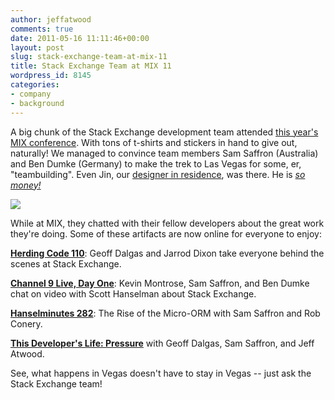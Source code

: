 ```yaml
---
author: jeffatwood
comments: true
date: 2011-05-16 11:11:46+00:00
layout: post
slug: stack-exchange-team-at-mix-11
title: Stack Exchange Team at MIX 11
wordpress_id: 8145
categories:
- company
- background
---
```


A big chunk of the Stack Exchange development team attended [this year's MIX conference](http://live.visitmix.com/).  With tons of t-shirts and stickers in hand to give out, naturally! We managed to convince team members Sam Saffron (Australia) and Ben Dumke (Germany) to make the trek to Las Vegas for some, er, "teambuilding". Even Jin, our [designer in residence](http://blog.stackoverflow.com/2010/07/our-designer-in-residence-jin-yang/), was there. He is [_so money!_](http://www.imdb.com/title/tt0117802/quotes)

![](/blog/images/wordpress/jin-vegas.jpg)

While at MIX, they chatted with their fellow developers about the great work they're doing. Some of these artifacts are now online for everyone to enjoy:

**[Herding Code 110](http://herdingcode.com/?p=315)**: Geoff Dalgas and Jarrod Dixon take everyone behind the scenes at Stack Exchange.

**[Channel 9 Live, Day One](http://channel9.msdn.com/Events/Ch9Live/MIX11/C9L105)**: Kevin Montrose, Sam Saffron, and Ben Dumke chat on video with Scott Hanselman about Stack Exchange.

**[Hanselminutes 282](http://hanselminutes.com/default.aspx?showID=282)**: The Rise of the Micro-ORM with Sam Saffron and Rob Conery.

**[This Developer's Life: Pressure](http://thisdeveloperslife.com/post/2-0-2-pressure)** with Geoff Dalgas, Sam Saffron, and Jeff Atwood.

See, what happens in Vegas doesn't have to stay in Vegas -- just ask the Stack Exchange team! 

